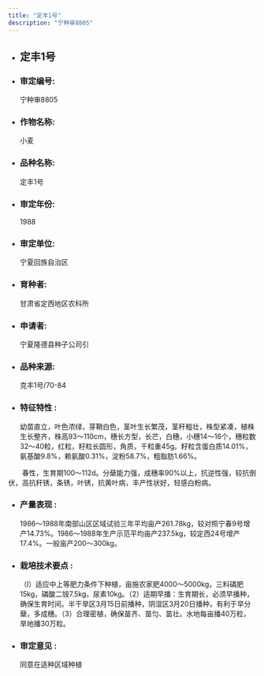 ```yaml
---
title: "定丰1号"
description: "宁种审8805"
---
```

* ## 定丰1号
* ###  审定编号:  
   宁种审8805

*  ### 作物名称:  
   小麦

*   ###  品种名称: 
    定丰1号

*   ### 审定年份: 
    1988

*   ### 审定单位:  
    宁夏回族自治区

*   ### 育种者:  
    甘肃省定西地区农科所

*   ### 申请者:  
    宁夏隆德县种子公司引

*   ### 品种来源:  
    克丰1号/70-84 

*   ### 特征特性 : 
    幼苗直立，叶色浓绿，芽鞘白色，茎叶生长繁茂，茎秆粗壮，株型紧凑，植株生长整齐，株高93～110cm，穗长方型，长芒，白穗，小穗14～16个，穗粒数32～40粒，红粒，籽粒长圆形，角质，千粒重45g。籽粒含蛋白质14.01%，氨基酸9.8%，赖氨酸0.31%，淀粉58.7%，粗脂肪1.66%。
　　春性，生育期100～112d。分蘖能力强，成穗率90%以上，抗逆性强，较抗倒伏，高抗秆锈，条锈，叶锈，抗黄叶病，丰产性状好，轻感白粉病。 


*   ### 产量表现 : 
    1986～1988年南部山区区域试验三年平均亩产261.78kg，较对照宁春9号增产14.73%。1986～1988年生产示范平均亩产237.5kg，较定西24号增产17.4%。一般亩产200～300kg。

*   ### 栽培技术要点 : 
    （l）适应中上等肥力条件下种植，亩施农家肥4000～5000kg，三料磷肥15kg，磷酸二铵7.5kg，尿素10kg。（2）适期早播：生育期长，必须早播种，确保生育时间。半干旱区3月15日前播种，阴湿区3月20日播种，有利于早分蘖，多成穗。（3）合理密植，确保苗齐、苗匀、苗壮。水地每亩播40万粒，旱地播30万粒。

*   ### 审定意见 : 
    同意在适种区域种植
